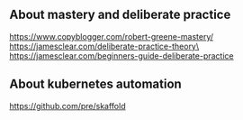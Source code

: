 
## About mastery and deliberate practice

https://www.copyblogger.com/robert-greene-mastery/
https://jamesclear.com/deliberate-practice-theory\
https://jamesclear.com/beginners-guide-deliberate-practice

## About kubernetes automation

https://github.com/pre/skaffold
